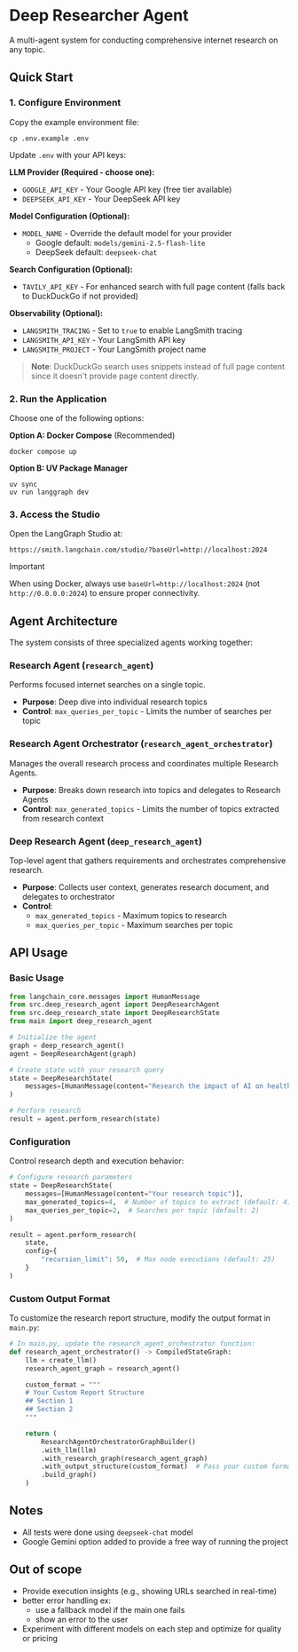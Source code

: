 # Deep Researcher Agent

A multi-agent system for conducting comprehensive internet research on any topic.

## Quick Start

### 1. Configure Environment

Copy the example environment file:

```shell
cp .env.example .env
```

Update `.env` with your API keys:

**LLM Provider (Required - choose one):**
- `GOOGLE_API_KEY` - Your Google API key (free tier available)
- `DEEPSEEK_API_KEY` - Your DeepSeek API key

**Model Configuration (Optional):**
- `MODEL_NAME` - Override the default model for your provider
  - Google default: `models/gemini-2.5-flash-lite`
  - DeepSeek default: `deepseek-chat`

**Search Configuration (Optional):**
- `TAVILY_API_KEY` - For enhanced search with full page content (falls back to DuckDuckGo if not provided)

**Observability (Optional):**
- `LANGSMITH_TRACING` - Set to `true` to enable LangSmith tracing
- `LANGSMITH_API_KEY` - Your LangSmith API key
- `LANGSMITH_PROJECT` - Your LangSmith project name

> **Note**: DuckDuckGo search uses snippets instead of full page content since it doesn't provide page content directly.

### 2. Run the Application

Choose one of the following options:

**Option A: Docker Compose** (Recommended)

```shell
docker compose up
```

**Option B: UV Package Manager**

```shell
uv sync
uv run langgraph dev
```

### 3. Access the Studio

Open the LangGraph Studio at:

```
https://smith.langchain.com/studio/?baseUrl=http://localhost:2024
```

> [!IMPORTANT]
> When using Docker, always use `baseUrl=http://localhost:2024` (not `http://0.0.0.0:2024`) to ensure proper
> connectivity.

## Agent Architecture

The system consists of three specialized agents working together:

### Research Agent (`research_agent`)

Performs focused internet searches on a single topic.

- **Purpose**: Deep dive into individual research topics
- **Control**: `max_queries_per_topic` - Limits the number of searches per topic

### Research Agent Orchestrator (`research_agent_orchestrator`)

Manages the overall research process and coordinates multiple Research Agents.

- **Purpose**: Breaks down research into topics and delegates to Research Agents
- **Control**: `max_generated_topics` - Limits the number of topics extracted from research context

### Deep Research Agent (`deep_research_agent`)

Top-level agent that gathers requirements and orchestrates comprehensive research.

- **Purpose**: Collects user context, generates research document, and delegates to orchestrator
- **Control**:
    - `max_generated_topics` - Maximum topics to research
    - `max_queries_per_topic` - Maximum searches per topic

## API Usage

### Basic Usage

```python
from langchain_core.messages import HumanMessage
from src.deep_research_agent import DeepResearchAgent
from src.deep_research_state import DeepResearchState
from main import deep_research_agent

# Initialize the agent
graph = deep_research_agent()
agent = DeepResearchAgent(graph)

# Create state with your research query
state = DeepResearchState(
    messages=[HumanMessage(content="Research the impact of AI on healthcare")]
)

# Perform research
result = agent.perform_research(state)
```

### Configuration

Control research depth and execution behavior:

```python
# Configure research parameters
state = DeepResearchState(
    messages=[HumanMessage(content="Your research topic")],
    max_generated_topics=4,  # Number of topics to extract (default: 4)
    max_queries_per_topic=2,  # Searches per topic (default: 2)
)

result = agent.perform_research(
    state,
    config={
        "recursion_limit": 50,  # Max node executions (default: 25)
    }
)
```

### Custom Output Format

To customize the research report structure, modify the output format in `main.py`:

```python
# In main.py, update the research_agent_orchestrator function:
def research_agent_orchestrator() -> CompiledStateGraph:
    llm = create_llm()
    research_agent_graph = research_agent()

    custom_format = """
    # Your Custom Report Structure
    ## Section 1
    ## Section 2
    """

    return (
        ResearchAgentOrchestratorGraphBuilder()
        .with_llm(llm)
        .with_research_graph(research_agent_graph)
        .with_output_structure(custom_format)  # Pass your custom format here
        .build_graph()
    )
```

## Notes

- All tests were done using `deepseek-chat` model
- Google Gemini option added to provide a free way of running the project

## Out of scope

- Provide execution insights (e.g., showing URLs searched in real-time) 
- better error handling ex: 
  - use a fallback model if the main one fails
  - show an error to the user
- Experiment with different models on each step and optimize for quality or pricing

